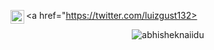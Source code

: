 <a href="https://twitter.com/luizgust132>
  <img align="left" alt="Abhishek Naidu | Twitter" width="22px" src="https://raw.githubusercontent.com/peterthehan/peterthehan/master/assets/twitter.svg" />
</a>
<p align="center"> <img src="https://github-readme-stats.vercel.app/api?username=Zed201&show_icons=true&theme=gotham" alt="abhisheknaiidu" />
